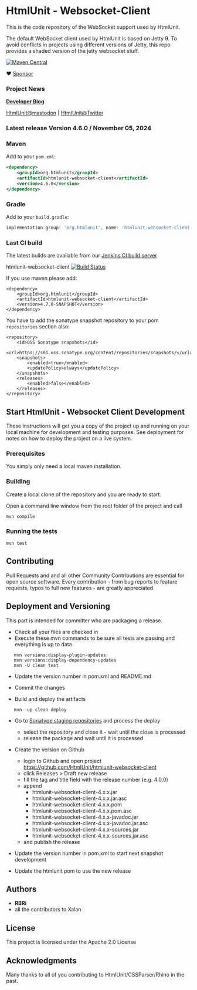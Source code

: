# HtmlUnit - Websocket-Client

This is the code repository of the WebSocket support used by HtmlUnit.

The default WebSocket client used by HtmlUnit is based on Jetty 9. To avoid conflicts in projects
using different versions of Jetty, this repo provides a shaded version of the jetty websocket stuff.

[![Maven Central](https://maven-badges.herokuapp.com/maven-central/org.htmlunit/htmlunit-websocket-client/badge.svg)](https://maven-badges.herokuapp.com/maven-central/org.htmlunit/htmlunit-websocket-client)

:heart: [Sponsor](https://github.com/sponsors/rbri)

### Project News

**[Developer Blog][5]**

[HtmlUnit@mastodon][4] | [HtmlUnit@Twitter][3]

### Latest release Version 4.6.0 / November 05, 2024

### Maven

Add to your `pom.xml`:

```xml
<dependency>
    <groupId>org.htmlunit</groupId>
    <artifactId>htmlunit-websocket-client</artifactId>
    <version>4.6.0</version>
</dependency>
```

### Gradle

Add to your `build.gradle`:

```groovy
implementation group: 'org.htmlunit', name: 'htmlunit-websocket-client', version: '4.6.0'
```

### Last CI build
The latest builds are available from our
[Jenkins CI build server][2]

htmlunit-websocket-client
[![Build Status](https://jenkins.wetator.org/buildStatus/icon?job=HtmlUnit+-+websocket+-+client)](https://jenkins.wetator.org/job/HtmlUnit%20-%20Websocket%20Client/)

If you use maven please add:

    <dependency>
        <groupId>org.htmlunit</groupId>
        <artifactId>htmlunit-websocket-client</artifactId>
        <version>4.7.0-SNAPSHOT</version>
    </dependency>

You have to add the sonatype snapshot repository to your pom `repositories` section also:

    <repository>
        <id>OSS Sonatype snapshots</id>
        <url>https://s01.oss.sonatype.org/content/repositories/snapshots/</url>
        <snapshots>
            <enabled>true</enabled>
            <updatePolicy>always</updatePolicy>
        </snapshots>
        <releases>
            <enabled>false</enabled>
        </releases>
    </repository>


## Start HtmlUnit - Websocket Client Development

These instructions will get you a copy of the project up and running on your local machine for development and testing purposes.
See deployment for notes on how to deploy the project on a live system.

### Prerequisites

You simply only need a local maven installation.


### Building

Create a local clone of the repository and you are ready to start.

Open a command line window from the root folder of the project and call

```
mvn compile
```

### Running the tests

```
mvn test
```

## Contributing

Pull Requests and and all other Community Contributions are essential for open source software.
Every contribution - from bug reports to feature requests, typos to full new features - are greatly appreciated.

## Deployment and Versioning

This part is intended for committer who are packaging a release.

* Check all your files are checked in
* Execute these mvn commands to be sure all tests are passing and everything is up to data

```
   mvn versions:display-plugin-updates
   mvn versions:display-dependency-updates
   mvn -U clean test
```

* Update the version number in pom.xml and README.md
* Commit the changes


* Build and deploy the artifacts 

```
   mvn -up clean deploy
```

* Go to [Sonatype staging repositories](https://s01.oss.sonatype.org/index.html#stagingRepositories) and process the deploy
  - select the repository and close it - wait until the close is processed
  - release the package and wait until it is processed

* Create the version on Github
    * login to Github and open project https://github.com/HtmlUnit/htmlunit-websocket-client
    * click Releases > Draft new release
    * fill the tag and title field with the release number (e.g. 4.0.0)
    * append 
        * htmlunit-websocket-client-4.x.x.jar
        * htmlunit-websocket-client-4.x.x.jar.asc 
        * htmlunit-websocket-client-4.x.x.pom
        * htmlunit-websocket-client-4.x.x.pom.asc 
        * htmlunit-websocket-client-4.x.x-javadoc.jar
        * htmlunit-websocket-client-4.x.x-javadoc.jar.asc
        * htmlunit-websocket-client-4.x.x-sources.jar
        * htmlunit-websocket-client-4.x.x-sources.jar.asc
    * and publish the release 

* Update the version number in pom.xml to start next snapshot development
* Update the htmlunit pom to use the new release

## Authors

* **RBRi**
* all the contributors to Xalan

## License

This project is licensed under the Apache 2.0 License

## Acknowledgments

Many thanks to all of you contributing to HtmlUnit/CSSParser/Rhino in the past.


[2]: https://jenkins.wetator.org/job/HtmlUnit%20-%20Websocket%20Client/ "HtmlUnit - Websocket Client CI"
[3]: https://twitter.com/HtmlUnit "https://twitter.com/HtmlUnit"
[4]: https://fosstodon.org/@HtmlUnit
[5]: https://htmlunit.github.io/htmlunit-blog/